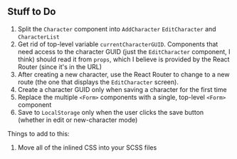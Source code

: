 ## Stuff to Do

1. Split the `Character` component into `AddCharacter` `EditCharacter` and `CharacterList`
1. Get rid of top-level variable `currentCharacterGUID`. Components that need access to the character GUID (just the `EditCharacter` component, I think) should read it from `props`, which I believe is provided by the React Router (since it's in the URL)
1. After creating a new character, use the React Router to change to a new route (the one that displays the `EditCharacter` screen).
1. Create a character GUID only when saving a character for the first time
1. Replace the multiple `<Form>` components with a single, top-level `<Form>` component
1. Save to `LocalStorage` only when the user clicks the save button (whether in edit or new-character mode)

Things to add to this:

1. Move all of the inlined CSS into your SCSS files